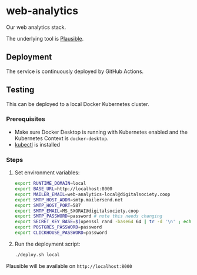 # web-analytics
Our web analytics stack.

The underlying tool is [Plausible](https://plausible.io/).

## Deployment

The service is continuously deployed by GitHub Actions.

## Testing

This can be deployed to a local Docker Kubernetes cluster.

### Prerequisites

- Make sure Docker Desktop is running with Kubernetes enabled and the Kubernetes Context is `docker-desktop`.
- [kubectl](https://developer.hashicorp.com/terraform/cli) is installed

### Steps

1. Set environment variables:
   ```sh
   export RUNTIME_DOMAIN=local
   export BASE_URL=http://localhost:8000
   export MAILER_EMAIL=web-analytics-local@digitalsociety.coop
   export SMTP_HOST_ADDR=smtp.mailersend.net
   export SMTP_HOST_PORT=587
   export SMTP_EMAIL=MS_SXORAI@digitalsociety.coop
   export SMTP_PASSWORD=password # note this needs changing
   export SECRET_KEY_BASE=$(openssl rand -base64 64 | tr -d '\n' ; echo)
   export POSTGRES_PASSWORD=password
   export CLICKHOUSE_PASSWORD=password
   ```
1. Run the deployment script:
   ```sh
   ./deploy.sh local
   ```

Plausible will be available on `http://localhost:8000`
